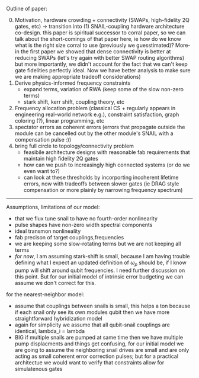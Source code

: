 Outline of paper:

0. Motivation, hardware crowding + connectivity (SWAPs, high-fidelity 2Q gates, etc) -> transition into (1) SNAIL-coupling hardware architecture co-design. this paper is spiritual successor to corral paper, so we can talk about the short-comings of that paper here, ie how do we know what is the right size corral to use (previously we guesstimated)? More- in the first paper we showed that dense connectivity is better at reducing SWAPs (let's try again with better SWAP routing algorithms) but more importantly, we didn't account for the fact that we can't keep gate fidelities perfectly ideal. Now we have better analysis to make sure we are making appropriate tradeoff considerations)
1. Derive physics-informed frequency constraints
   - expand terms, variation of RWA (keep some of the slow non-zero terms)
   - stark shift, kerr shift, coupling theory, etc
2. Frequency allocation problem (classical CS + regularly appears in engineering real-world network e.g.), constraint satisfaction, graph coloring (?), linear programming, etc
3. spectator errors as coherent errors (errors that propagate outside the module can be cancelled out by the other module's SNAIL with a compensation pulse :))
4. bring full circle to topology/connectivity problem
   - feasibile architecture designs with reasonable fab requirements that maintain high fidelity 2Q gates
   - how can we push to increasingly high connected systems (or do we even want to?)
   - can look at these thresholds by incorporting incoherent lifetime errors, now with tradeoffs between slower gates (ie DRAG style compensation or more plainly by narrowing frequency spectrum)

________

Assumptions, limitations of our model:
- that we flux tune snail to have no fourth-order nonlinearity
- pulse shapes have non-zero width spectral components
- ideal transmon nonlineality
- fab precison of target couplings,frequencies
- we are keeping some slow-rotating terms but we are not keeping all terms
- *for now*, I am assuming stark-shift is small, because I am having trouble defining what I expect an updated definition of $\omega_p$ should be, if I know pump will shift around qubit frequencies. I need further discussion on this point. But for our initial model of intrinsic error budgeting we can assume we don't correct for this.


for the nearest-neighbor model:
- assume that couplings between snails is small, this helps a ton because if each snail only see its own modules qubit then we have more straightforward hybridization model
- again for simplicity we assume that all qubit-snail couplings are identical, lambda_i = lambda
- BIG if multiple snails are pumped at same time then we have multiple pump displacments and things get confusing, for our initial model we are going to assume the neighboring snail drives are small and are only acting as small coherent error correction pulses; but for a practical architectue we would want to verify that constraints allow for simulatenous gates
